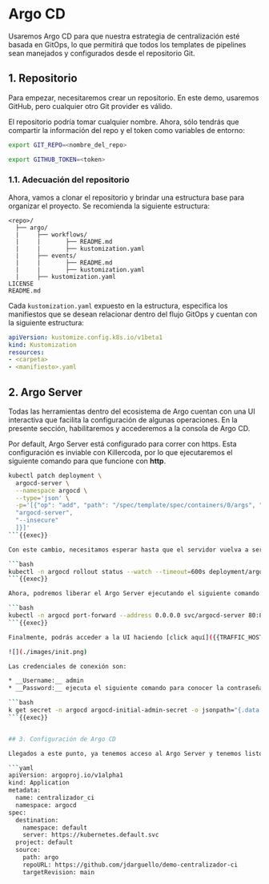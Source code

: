 # Argo CD

Usaremos Argo CD para que nuestra estrategia de centralización esté basada en GitOps, lo que permitirá que todos los templates de pipelines sean manejados y configurados desde el repositorio Git.

## 1. Repositorio

Para empezar, necesitaremos crear un repositorio. En este demo, usaremos GitHub, pero cualquier otro Git provider es válido. 

El repositorio podría tomar cualquier nombre. Ahora, sólo tendrás que compartir la información del repo y el token como variables de entorno:

```bash
export GIT_REPO=<nombre_del_repo>
```

```bash
export GITHUB_TOKEN=<token>
```

### 1.1. Adecuación del repositorio

Ahora, vamos a clonar el repositorio y brindar una estructura base para organizar el proyecto. Se recomienda la siguiente estructura:

```text
<repo>/
  ├── argo/
  |     ├── workflows/
  |     |       ├── README.md
  |     |       ├── kustomization.yaml
  |     ├── events/
  |     |       ├── README.md
  |     |       ├── kustomization.yaml
  |     ├── kustomization.yaml
LICENSE
README.md
```

Cada `kustomization.yaml` expuesto en la estructura, especifica los manifiestos que se desean relacionar dentro del flujo GitOps y cuentan con la siguiente estructura:

```yaml
apiVersion: kustomize.config.k8s.io/v1beta1
kind: Kustomization
resources:
- <carpeta>
- <manifiesto>.yaml
```

## 2. Argo Server

Todas las herramientas dentro del ecosistema de Argo cuentan con una UI interactiva que facilita la configuración de algunas operaciones. En la presente sección, habilitaremos y accederemos a la consola de Argo CD.

Por default, Argo Server está configurado para correr con https. Esta configuración es inviable con Killercoda, por lo que ejecutaremos el siguiente comando para que funcione con __http__.

```bash
kubectl patch deployment \
  argocd-server \
  --namespace argocd \
  --type='json' \
  -p='[{"op": "add", "path": "/spec/template/spec/containers/0/args", "value": [
  "argocd-server",
  "--insecure"
  ]}]'
```{{exec}}

Con este cambio, necesitamos esperar hasta que el servidor vuelva a ser desplegado:

```bash
kubectl -n argocd rollout status --watch --timeout=600s deployment/argocd-server
```{{exec}}

Ahora, podremos liberar el Argo Server ejecutando el siguiente comando:

```bash
kubectl -n argocd port-forward --address 0.0.0.0 svc/argocd-server 80:80 > /dev/null &
```{{exec}}

Finalmente, podrás acceder a la UI haciendo [click aquí]({{TRAFFIC_HOST1_80}}). Si en este punto, has hecho todo bien, deberías poder ver la consola de Argo, parecido a como se muestra en la Figura 1.

![](./images/init.png)

Las credenciales de conexión son:

* __Username:__ admin
* __Password:__ ejecuta el siguiente comando para conocer la contraseña:

```bash
k get secret -n argocd argocd-initial-admin-secret -o jsonpath="{.data.password}" | base64 -d
```{{exec}}


## 3. Configuración de Argo CD

Llegados a este punto, ya tenemos acceso al Argo Server y tenemos listo el repositorio. Lo único que debemos hacer es relacionar el repositorio con Argo CD. Podemos hacerlo a través de la UI o creando un `Application` CRD de Argo CD:

```yaml
apiVersion: argoproj.io/v1alpha1
kind: Application
metadata:
  name: centralizador_ci
  namespace: argocd
spec:
  destination:  
    namespace: default
    server: https://kubernetes.default.svc
  project: default
  source:
    path: argo
    repoURL: https://github.com/jdarguello/demo-centralizador-ci
    targetRevision: main
```


